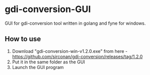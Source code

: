 # gdi-conversion-GUI
GUI for gdi-conversion tool written in golang and fyne for windows.

## How to use
1. Download  "gdi-conversion-win-v1.2.0.exe" from here - https://github.com/sirconan/gdi-conversion/releases/tag/1.2.0
2. Put it in the same folder as the GUI
3. Launch the GUI program

